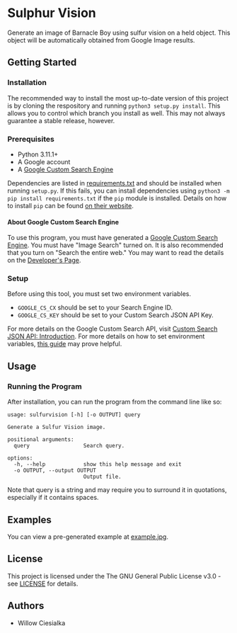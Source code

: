 # Sulphur Vision
Generate an image of Barnacle Boy using sulfur vision on a held object. This object will be automatically obtained from Google Image results.

## Getting Started

### Installation

The recommended way to install the most up-to-date version of this project is by cloning the respository and running `python3 setup.py install`. This allows you to control which branch you install as well. This may not always guarantee a stable release, however.

### Prerequisites

* Python 3.11.1+
* A Google account
* A [Google Custom Search Engine](https://cse.google.com/cse/all)

Dependencies are listed in [requirements.txt](requirements.txt) and should be installed when running `setup.py`. If this fails, you can install dependencies using `python3 -m pip install requirements.txt` if the `pip` module is installed. Details on how to install `pip` can be found [on their website](https://pip.pypa.io/en/stable/installing/).

#### About Google Custom Search Engine

To use this program, you must have generated a [Google Custom Search Engine](https://cse.google.com/cse/all). You must have "Image Search" turned on. It is also recommended that you turn on "Search the entire web." You may want to read the details on the [Developer's Page](https://developers.google.com/custom-search/v1/overview).

### Setup

Before using this tool, you must set two environment variables. 

* `GOOGLE_CS_CX` should be set to your Search Engine ID.
* `GOOGLE_CS_KEY` should be set to your Custom Search JSON API Key.

For more details on the Google Custom Search API, visit [Custom Search JSON API: Introduction](https://developers.google.com/custom-search/v1/introduction). For more details on how to set environment variables, [this guide](https://www3.ntu.edu.sg/home/ehchua/programming/howto/Environment_Variables.html) may prove helpful.

## Usage

### Running the Program

After installation, you can run the program from the command line like so:

```
usage: sulfurvision [-h] [-o OUTPUT] query

Generate a Sulfur Vision image.

positional arguments:
  query                 Search query.

options:
  -h, --help            show this help message and exit
  -o OUTPUT, --output OUTPUT
                        Output file.
```

Note that query is a string and may require you to surround it in quotations, especially if it contains spaces.

## Examples

You can view a pre-generated example at [example.jpg](example.jpg).

## License

This project is licensed under the The GNU General Public License v3.0 - see [LICENSE](LICENSE) for details.

## Authors

* Willow Ciesialka
